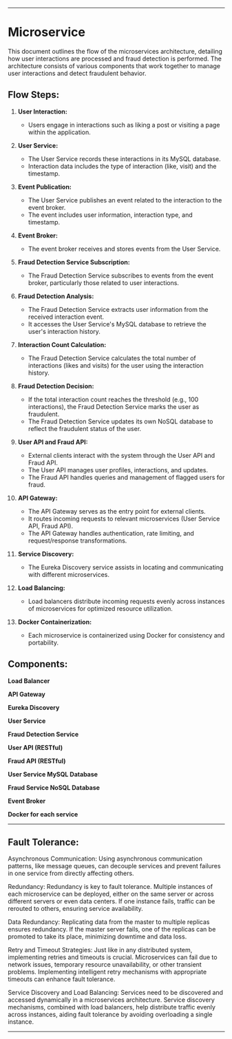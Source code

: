 

---

# Microservice

This document outlines the flow of the microservices architecture, detailing how user interactions are processed and fraud detection is performed. The architecture consists of various components that work together to manage user interactions and detect fraudulent behavior.

## Flow Steps:

1. **User Interaction:**
   - Users engage in interactions such as liking a post or visiting a page within the application.

2. **User Service:**
   - The User Service records these interactions in its MySQL database.
   - Interaction data includes the type of interaction (like, visit) and the timestamp.

3. **Event Publication:**
   - The User Service publishes an event related to the interaction to the event broker.
   - The event includes user information, interaction type, and timestamp.

4. **Event Broker:**
   - The event broker receives and stores events from the User Service.

5. **Fraud Detection Service Subscription:**
   - The Fraud Detection Service subscribes to events from the event broker, particularly those related to user interactions.

6. **Fraud Detection Analysis:**
   - The Fraud Detection Service extracts user information from the received interaction event.
   - It accesses the User Service's MySQL database to retrieve the user's interaction history.

7. **Interaction Count Calculation:**
   - The Fraud Detection Service calculates the total number of interactions (likes and visits) for the user using the interaction history.

8. **Fraud Detection Decision:**
   - If the total interaction count reaches the threshold (e.g., 100 interactions), the Fraud Detection Service marks the user as fraudulent.
   - The Fraud Detection Service updates its own NoSQL database to reflect the fraudulent status of the user.

9. **User API and Fraud API:**
   - External clients interact with the system through the User API and Fraud API.
   - The User API manages user profiles, interactions, and updates.
   - The Fraud API handles queries and management of flagged users for fraud.

10. **API Gateway:**
    - The API Gateway serves as the entry point for external clients.
    - It routes incoming requests to relevant microservices (User Service API, Fraud API).
    - The API Gateway handles authentication, rate limiting, and request/response transformations.

11. **Service Discovery:**
    - The Eureka Discovery service assists in locating and communicating with different microservices.
    
12. **Load Balancing:**
    - Load balancers distribute incoming requests evenly across instances of microservices for optimized resource utilization.

13. **Docker Containerization:**
    - Each microservice is containerized using Docker for consistency and portability.

## Components:

**Load Balancer**

**API Gateway**

**Eureka Discovery**

**User Service**

**Fraud Detection Service**

**User API (RESTful)**

**Fraud API (RESTful)**

**User Service MySQL Database**

**Fraud Service NoSQL Database**

**Event Broker**

**Docker for each service**

---

## Fault Tolerance:


Asynchronous Communication: Using asynchronous communication patterns, like message queues, can decouple services and prevent failures in one service from directly affecting others.

Redundancy: Redundancy is key to fault tolerance. Multiple instances of each microservice can be deployed, either on the same server or across different servers or even data centers. If one instance fails, traffic can be rerouted to others, ensuring service availability.

Data Redundancy: Replicating data from the master to multiple replicas ensures redundancy. If the master server fails, one of the replicas can be promoted to take its place, minimizing downtime and data loss.

Retry and Timeout Strategies: Just like in any distributed system, implementing retries and timeouts is crucial. Microservices can fail due to network issues, temporary resource unavailability, or other transient problems. Implementing intelligent retry mechanisms with appropriate timeouts can enhance fault tolerance.

Service Discovery and Load Balancing: Services need to be discovered and accessed dynamically in a microservices architecture. Service discovery mechanisms, combined with load balancers, help distribute traffic evenly across instances, aiding fault tolerance by avoiding overloading a single instance.

---

